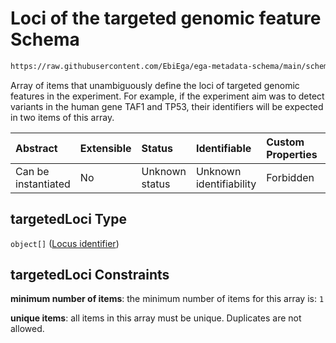 # Loci of the targeted genomic feature Schema

```txt
https://raw.githubusercontent.com/EbiEga/ega-metadata-schema/main/schemas/EGA.experiment.json#/properties/targetedLoci
```

Array of items that unambiguously define the loci of targeted genomic features in the experiment. For example, if the experiment aim was to detect variants in the human gene TAF1 and TP53, their identifiers will be expected in two items of this array.

| Abstract            | Extensible | Status         | Identifiable            | Custom Properties | Additional Properties | Access Restrictions | Defined In                                                                           |
| :------------------ | :--------- | :------------- | :---------------------- | :---------------- | :-------------------- | :------------------ | :----------------------------------------------------------------------------------- |
| Can be instantiated | No         | Unknown status | Unknown identifiability | Forbidden         | Forbidden             | none                | [EGA.experiment.json\*](../../../schemas/EGA.experiment.json "open original schema") |

## targetedLoci Type

`object[]` ([Locus identifier](ega-4-definitions-locus-identifier.md))

## targetedLoci Constraints

**minimum number of items**: the minimum number of items for this array is: `1`

**unique items**: all items in this array must be unique. Duplicates are not allowed.

